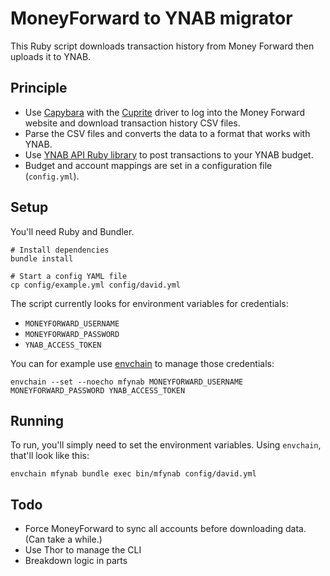 # MoneyForward to YNAB migrator

This Ruby script downloads transaction history from Money Forward then uploads it to YNAB.

## Principle

- Use [Capybara](https://github.com/teamcapybara/capybara) with the [Cuprite](https://github.com/rubycdp/cuprite) driver to log into the Money Forward website and download transaction history CSV files.
- Parse the CSV files and converts the data to a format that works with YNAB.
- Use [YNAB API Ruby library](https://github.com/ynab/ynab-sdk-ruby) to post transactions to your YNAB budget.
- Budget and account mappings are set in a configuration file (`config.yml`).

## Setup

You'll need Ruby and Bundler.

```
# Install dependencies
bundle install

# Start a config YAML file
cp config/example.yml config/david.yml
```

The script currently looks for environment variables for credentials:
- `MONEYFORWARD_USERNAME`
- `MONEYFORWARD_PASSWORD`
- `YNAB_ACCESS_TOKEN`

You can for example use [envchain](https://github.com/sorah/envchain) to manage those credentials:

```
envchain --set --noecho mfynab MONEYFORWARD_USERNAME MONEYFORWARD_PASSWORD YNAB_ACCESS_TOKEN
```

## Running

To run, you'll simply need to set the environment variables. Using `envchain`, that'll look like this:

```
envchain mfynab bundle exec bin/mfynab config/david.yml
```

## Todo

- Force MoneyForward to sync all accounts before downloading data. (Can take a while.)
- Use Thor to manage the CLI
- Breakdown logic in parts
